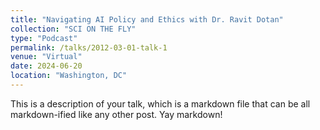 ```yaml
---
title: "Navigating AI Policy and Ethics with Dr. Ravit Dotan"
collection: "SCI ON THE FLY"
type: "Podcast"
permalink: /talks/2012-03-01-talk-1
venue: "Virtual"
date: 2024-06-20
location: "Washington, DC"
---
```


This is a description of your talk, which is a markdown file that can be all markdown-ified like any other post. Yay markdown!
